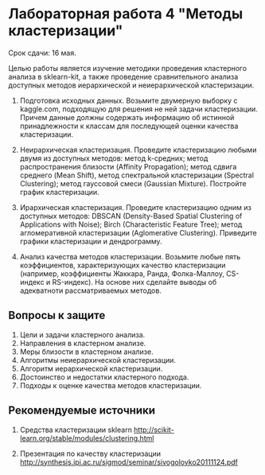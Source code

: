 # Лабораторная работа 4 "Методы кластеризации"

Срок сдачи: 16 мая.

Целью работы является изучение методики проведения кластерного анализа в sklearn-kit, а также проведение сравнительного анализа доступных методов иерархической и неиерархической кластеризации.

1. Подготовка исходных данных. Возьмите двумерную выборку с kaggle.com, подходящую для решения не ней задачи кластеризации. Причем данные должны содержать информацию об истинной принадлежности к классам для последующей оценки качества кластеризации.

2. Неирархическая кластеризация. Проведите кластеризацию любыми двумя из доступных методов: метод k-средних; метод распространения близости (Affinity Propagation); метод сдвига среднего (Mean Shift), метод спектральной кластеризации (Spectral Clustering); метод гауссовой смеси (Gaussian Mixture). Постройте график кластеризации.

3. Ирархическая кластеризация. Проведите кластеризацию одним из доступных методов: DBSCAN (Density-Based Spatial Clustering of Applications with Noise); Birch (Characteristic Feature Tree); метод агломеративной кластеризации (Aglomerative Clustering). Приведите графики кластеризации и дендрограмму.

4. Анализ качества методов кластеризации. Возьмите любые пять коэффициентов, характеризующих качество кластеризации (например, коэффициенты Жаккара, Ранда, Фолка-Маллоу, CS-индекс и RS-индекс). На основе них сделайте выводы об адекватноти рассматриваемых методов.

## Вопросы к защите

1. Цели и задачи кластерного анализа.
2. Направления в кластерном анализе.
3. Меры близости в кластерном анализе.
4. Алгоритмы неиерархической кластеризации.
5. Алгоритм иерархической кластеризации.
6. Достоинство и недостатки кластерного подхода.
7. Подходы к оценке качества методов кластеризации.

## Рекомендуемые источники

1. Средства кластеризации sklearn http://scikit-learn.org/stable/modules/clustering.html

2. Презентация по качеству кластеризации http://synthesis.ipi.ac.ru/sigmod/seminar/sivogolovko20111124.pdf